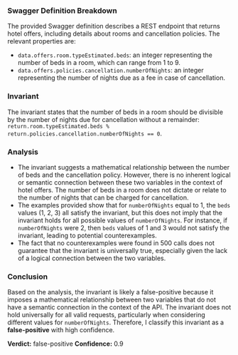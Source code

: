 ### Swagger Definition Breakdown
The provided Swagger definition describes a REST endpoint that returns hotel offers, including details about rooms and cancellation policies. The relevant properties are:
- `data.offers.room.typeEstimated.beds`: an integer representing the number of beds in a room, which can range from 1 to 9.
- `data.offers.policies.cancellation.numberOfNights`: an integer representing the number of nights due as a fee in case of cancellation.

### Invariant
The invariant states that the number of beds in a room should be divisible by the number of nights due for cancellation without a remainder: `return.room.typeEstimated.beds % return.policies.cancellation.numberOfNights == 0`.

### Analysis
- The invariant suggests a mathematical relationship between the number of beds and the cancellation policy. However, there is no inherent logical or semantic connection between these two variables in the context of hotel offers. The number of beds in a room does not dictate or relate to the number of nights that can be charged for cancellation.
- The examples provided show that for `numberOfNights` equal to 1, the `beds` values (1, 2, 3) all satisfy the invariant, but this does not imply that the invariant holds for all possible values of `numberOfNights`. For instance, if `numberOfNights` were 2, then `beds` values of 1 and 3 would not satisfy the invariant, leading to potential counterexamples.
- The fact that no counterexamples were found in 500 calls does not guarantee that the invariant is universally true, especially given the lack of a logical connection between the two variables.

### Conclusion
Based on the analysis, the invariant is likely a false-positive because it imposes a mathematical relationship between two variables that do not have a semantic connection in the context of the API. The invariant does not hold universally for all valid requests, particularly when considering different values for `numberOfNights`. Therefore, I classify this invariant as a **false-positive** with high confidence.

**Verdict:** false-positive
**Confidence:** 0.9
